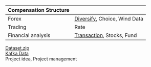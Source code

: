 

| Compensation Structure	|																					  					|
| --------------------------| ------------------------------------------------------------------------------------------------------|
| Forex						| [Diversify](New%20folder/1.md), Choice, Wind Data														|
| Trading					| Rate																									|
| Financial analysis		| [Transaction](New%20folder/2.md), Stocks, Fund														|	
  
[Dataset.zip]()  
[Kafka Data]()  
Project idea, Project management  
